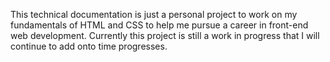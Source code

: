 This technical documentation is just a personal project to work on my fundamentals of HTML and CSS to help me pursue a career in front-end web development. Currently this project is still a work in progress that I will continue to add onto time progresses. 
